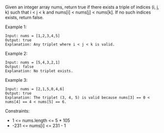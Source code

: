 Given an integer array nums, return true if there exists a triple of indices (i, j, k) such that i < j < k and nums[i] <
nums[j] < nums[k]. If no such indices exists, return false.

Example 1:

```
Input: nums = [1,2,3,4,5]
Output: true
Explanation: Any triplet where i < j < k is valid.
```

Example 2:

```
Input: nums = [5,4,3,2,1]
Output: false
Explanation: No triplet exists.
```

Example 3:

```
Input: nums = [2,1,5,0,4,6]
Output: true
Explanation: The triplet (3, 4, 5) is valid because nums[3] == 0 < nums[4] == 4 < nums[5] == 6.
```

Constraints:

- 1 <= nums.length <= 5 * 105
- -231 <= nums[i] <= 231 - 1
 